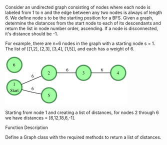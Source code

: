 Consider an undirected graph consisting of nodes where each node is labeled from 1 to n and the edge between any two
nodes is always of length 6. We define node s to be the starting position for a BFS. Given a graph, determine the
distances from the start node to each of its descendants and return the list in node number order, ascending. If a node
is disconnected, it's distance should be -1.

For example, there are n=6 nodes in the graph with a starting node s = 1. The list of [[1,2], [2,3], [3,4], [1,5]], and
each has a weight of 6.

![shortest_reach](./shortest_reach_graph.png)

Starting from node 1 and creating a list of distances, for nodes 2 through 6 we have distances = [6,12,18,6,-1].

Function Description

Define a Graph class with the required methods to return a list of distances.